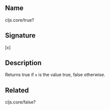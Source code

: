 ## Name
cljs.core/true?

## Signature
[x]

## Description

Returns true if `x` is the value true, false otherwise.

## Related
cljs.core/false?
